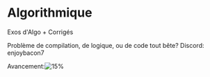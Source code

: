 # Algorithmique
Exos d'Algo + Corrigés

Problème de compilation, de logique, ou de code tout bête?
Discord: enjoybacon7

Avancement:![15%](https://progress-bar.dev/15)

<!-- 19/120 -->
